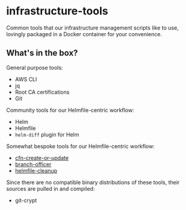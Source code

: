 # infrastructure-tools
Common tools that our infrastructure management scripts like to use, lovingly packaged in a Docker container for your convenience.

## What's in the box?
General purpose tools:

- AWS CLI
- jq
- Root CA certifications
- Git

Community tools for our Helmfile-centric workflow:
- Helm
- Helmfile
- `helm-diff` plugin for Helm

Somewhat bespoke tools for our Helmfile-centric workflow:

- [cfn-create-or-update](https://www.npmjs.com/package/cfn-create-or-update)
- [branch-officer](https://www.npmjs.com/package/@fountainhead/branch-officer)
- [helmfile-cleanup](https://www.npmjs.com/package/@fountainhead/helmfile-cleanup)

Since there are no compatible binary distributions of these tools, their sources are pulled in and compiled:

- git-crypt


